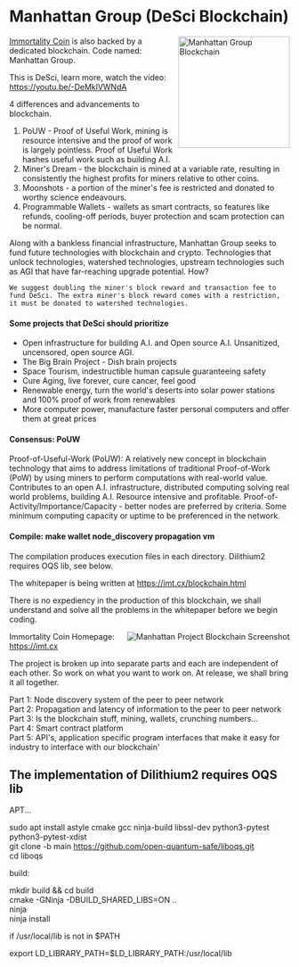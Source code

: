 # Manhattan Group (DeSci Blockchain)

<img align="right" src="https://imt.cx/assets/img/logo/mhg.png" width="200" alt="Manhattan Group Blockchain">

[Immortality Coin](https://imt.cx) is also backed by a dedicated blockchain. Code named: Manhattan Group.

This is DeSci, learn more, watch the video: https://youtu.be/-DeMklVWNdA

 4 differences and advancements to blockchain.

 1. PoUW - Proof of Useful Work, mining is resource intensive and the proof of work is largely pointless. Proof of Useful Work hashes useful work such as building A.I.
 2. Miner's Dream - the blockchain is mined at a variable rate, resulting in consistently the highest profits for miners relative to other coins.
 3. Moonshots - a portion of the miner's fee is restricted and donated to worthy science endeavours.
 4. Programmable Wallets - wallets as smart contracts, so features like refunds, cooling-off periods, buyer protection and scam protection can be normal.

Along with a bankless financial infrastructure, Manhattan Group seeks to fund future technologies with blockchain and crypto. Technologies that unlock technologies, watershed technologies, upstream technologies such as AGI that have far-reaching upgrade potential. How?

```We suggest doubling the miner's block reward and transaction fee to fund DeSci. The extra miner's block reward comes with a restriction, it must be donated to watershed technologies.```

#### Some projects that DeSci should prioritize
- Open infrastructure for building A.I. and Open source A.I. Unsanitized, uncensored, open source AGI.
- The Big Brain Project - Dish brain projects
- Space Tourism, indestructible human capsule guaranteeing safety
- Cure Aging, live forever, cure cancer, feel good
- Renewable energy, turn the world's deserts into solar power stations and 100% proof of work from renewables
- More computer power, manufacture faster personal computers and offer them at great prices

#### Consensus: PoUW
Proof-of-Useful-Work (PoUW): A relatively new concept in blockchain technology that aims to address limitations of traditional Proof-of-Work (PoW) by using miners to perform computations with real-world value. Contributes to an open A.I. infrastructure, distributed computing solving real world problems, building A.I. Resource intensive and profitable. Proof-of-Activity/Importance/Capacity - better nodes are preferred by criteria. Some minimum computing capacity or uptime to be preferenced in the network.

#### Compile: make wallet node_discovery propagation vm
The compilation produces execution files in each directory. Dilithium2 requires OQS lib, see below.

The whitepaper is being written at https://imt.cx/blockchain.html

There is no expediency in the production of this blockchain, we shall understand and solve all the problems in the whitepaper before we begin coding.

<img align="right" src="https://github.com/Immortality-IMT/Manhattan-Project/blob/main/blockchain_cryptocurrency/screenshot_wallet.png" alt="Manhattan Project Blockchain Screenshot">

Immortality Coin
Homepage: https://imt.cx

The project is broken up into separate parts and each are independent of each other. So work on what you want to work on. At release, we shall bring it all together.

Part 1: Node discovery system of the peer to peer network<br />
Part 2: Propagation and latency of information to the peer to peer network<br />
Part 3: Is the blockchain stuff, mining, wallets, crunching numbers...<br />
Part 4: Smart contract platform<br />
Part 5: API's, application specific program interfaces that make it easy for industry to interface with our blockchain'<br />

The implementation of Dilithium2 requires OQS lib
--------------------------------------------------
APT...

 sudo apt install astyle cmake gcc ninja-build libssl-dev python3-pytest python3-pytest-xdist<br>
 git clone -b main https://github.com/open-quantum-safe/liboqs.git<br>
 cd liboqs<br>

build:<br>

 mkdir build && cd build<br>
 cmake -GNinja -DBUILD_SHARED_LIBS=ON ..<br>
 ninja<br>
 ninja install<br>

if /usr/local/lib is not in $PATH<br>
 
 export LD_LIBRARY_PATH=$LD_LIBRARY_PATH:/usr/local/lib<br>

